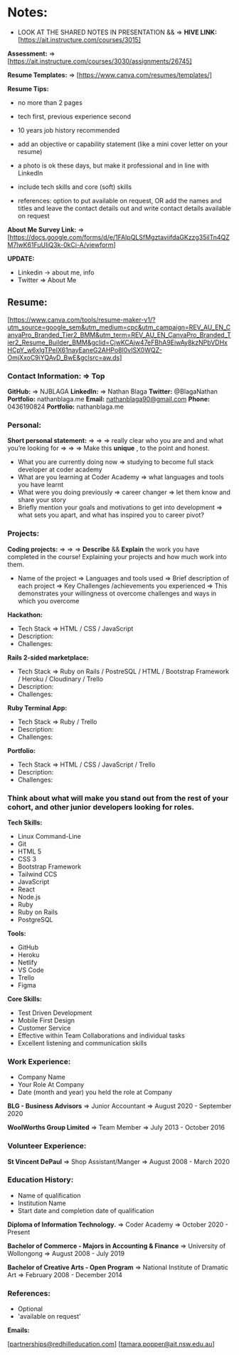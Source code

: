 # **Notes:**

- LOOK AT THE SHARED NOTES IN PRESENTATION && => **HIVE LINK:** [https://ait.instructure.com/courses/3015]

**Assessment:** => [https://ait.instructure.com/courses/3030/assignments/26745]

**Resume Templates:** => [https://www.canva.com/resumes/templates/]

**Resume Tips:**

- no more than 2 pages

- tech first, previous experience second

- 10 years job history recommended

- add an objective or capability statement (like a mini cover letter on your resume)

- a photo is ok these days, but make it professional and in line with LinkedIn

- include tech skills and core (soft) skills

- references: option to put available on request, OR add the names and titles and leave the contact details out and write contact details available on request

**About Me Survey Link:** => [https://docs.google.com/forms/d/e/1FAIpQLSfMgztaviifdaGKzzg35ilTn4QZM7lwK61FuUIiQ3k-0kCi-A/viewform]

**UPDATE:**

- Linkedin -> about me, info
- Twitter => About Me

## **Resume:**

[https://www.canva.com/tools/resume-maker-v1/?utm_source=google_sem&utm_medium=cpc&utm_campaign=REV_AU_EN_CanvaPro_Branded_Tier2_BMM&utm_term=REV_AU_EN_CanvaPro_Branded_Tier2_Resume_Builder_BMM&gclid=CjwKCAjw47eFBhA9EiwAy8kzNPbVDHxHCpY_w6xlgTPeIX61nayEaneG2AHPo8l0vISX0WQZ-OmjXxoC9iYQAvD_BwE&gclsrc=aw.ds]

### **Contact Information:** => Top

**GitHub:** => NJBLAGA
**LinkedIn:** => Nathan Blaga
**Twitter:** @BlagaNathan
**Portfolio:** nathanblaga.me
**Email:** nathanblaga90@gmail.com
**Phone:** 0436190824
**Portfolio:** nathanblaga.me

### **Personal:**

**Short personal statement:** => => => really clear who you are and and what you’re looking for => => => Make this **unique** , to the point and honest.

- What you are currently doing now
=> studying to become full stack developer at coder academy
- What are you learning at Coder Academy
=> what languages and tools you have learnt
- What were you doing previously
=> career changer => let them know and share your story
- Briefly mention your goals and motivations to get into development
=> what sets you apart, and what has inspired you to career pivot?

### **Projects:**

**Coding projects:** => => => **Describe** && **Explain** the work you have completed in the course! Explaining your projects and how much work into them.

- Name of the project
=> Languages and tools used
=> Brief description of each project
=> Key Challenges /achievements you experienced
=> This demonstrates your willingness ot overcome challenges and ways in which you overcome

**Hackathon:**

- Tech Stack => HTML / CSS / JavaScript
- Description:
- Challenges:

**Rails 2-sided marketplace:**

- Tech Stack => Ruby on Rails / PostreSQL / HTML / Bootstrap Framework / Heroku / Cloudinary / Trello
- Description:
- Challenges:

**Ruby Terminal App:**

- Tech Stack => Ruby / Trello
- Description:
- Challenges:

**Portfolio:**

- Tech Stack => HTML / CSS / JavaScript / Trello
- Description:
- Challenges:

### **Think about what will make you stand out from the rest of your cohort, and other junior developers looking for roles.**

**Tech Skills:**

- Linux Command-Line
- Git
- HTML 5
- CSS 3
- Bootstrap Framework
- Tailwind CCS
- JavaScript
- React
- Node.js
- Ruby
- Ruby on Rails
- PostgreSQL

**Tools:**

- GitHub
- Heroku
- Netlify
- VS Code
- Trello
- Figma

**Core Skills:**

- Test Driven Development
- Mobile First Design
- Customer Service
- Effective within Team Collaborations and individual tasks
- Excellent listening and communication skills

### **Work Experience:**

- Company Name
- Your Role At Company
- Date (month and year) you held the role at Company

**BLG - Business Advisors**
=> Junior Accountant
=> August 2020 - September 2020

**WoolWorths Group Limited**
=> Team Member
=> July 2013 - October 2016

### **Volunteer Experience:**

**St Vincent DePaul**
=> Shop Assistant/Manger
=> August 2008 - March 2020

### **Education History:**

- Name of qualification 
- Institution Name
- Start date and completion date of qualification

**Diploma of Information Technology.**
=> Coder Academy
=> October 2020 - Present

**Bachelor of Commerce - Majors in Accounting & Finance**
=> University of Wollongong
=> August 2008 - July 2019

**Bachelor of Creative Arts - Open Program**
=> National Institute of Dramatic Art
=> February 2008 - December 2014

### **References:**

- Optional
- 'available on request'

**Emails:**

[partnerships@redhilleducation.com]
[tamara.popper@ait.nsw.edu.au]
